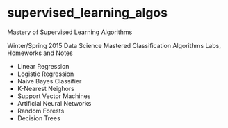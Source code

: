 # supervised_learning_algos
Mastery of Supervised Learning Algorithms

Winter/Spring 2015 Data Science 
  Mastered Classification Algorithms
    Labs, Homeworks and Notes

- Linear Regression
- Logistic Regression
- Naive Bayes Classifier
- K-Nearest Neighors
- Support Vector Machines
- Artificial Neural Networks
- Random Forests
- Decision Trees
